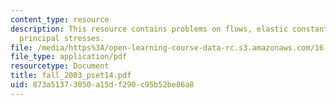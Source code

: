 ```yaml
---
content_type: resource
description: This resource contains problems on flows, elastic constants and in-plane
  principal stresses.
file: /media/https%3A/open-learning-course-data-rc.s3.amazonaws.com/16-01-unified-engineering-i-ii-iii-iv-fall-2005-spring-2006/873a51373050a15df290c95b52be86a8_fall_2003_pset14.pdf
file_type: application/pdf
resourcetype: Document
title: fall_2003_pset14.pdf
uid: 873a5137-3050-a15d-f290-c95b52be86a8
---
```

